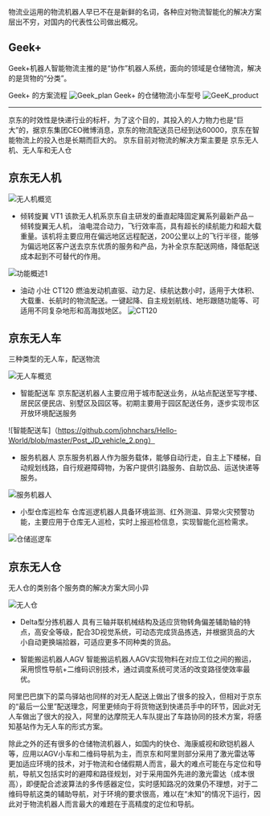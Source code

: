 物流业运用的物流机器人早已不在是新鲜的名词，各种应对物流智能化的解决方案层出不穷，对国内的代表性公司做出概况。


## Geek+

Geek+机器人智能物流主推的是“协作”机器人系统，面向的领域是仓储物流，解决的是货物的“分类”。

Geek+ 的方案流程
![Geek_plan](https://github.com/johnchars/Hello-World/blob/master/Post_Geek%2B_core.png)
Geek+ 的仓储物流小车型号
![GeeK_product](https://github.com/johnchars/Hello-World/blob/master/Post_Geek%2B.png)

---
京东的时效性是快递行业的标杆，为了这个目的，其投入的人力物力也是“巨大”的，据京东集团CEO微博消息，京东的物流配送员已经到达60000，京东在智能物流上的投入也是长期而巨大的。
京东目前对物流的解决方案主要是
京东无人机、无人车和无人仓

京东无人机
---

![无人机概览](https://github.com/johnchars/Hello-World/blob/master/JD_airport_auto.png)

- 倾转旋翼 VT1
该款无人机系京东自主研发的垂直起降固定翼系列最新产品－倾转旋翼无人机， 油电混合动力，飞行效率高，具有超长的续航能力和超大载重量。该机将主要应用在偏远地区远程配送，200公里以上的飞行半径，能够为偏远地区客户送去京东优质的服务和产品，为补全京东配送网络，降低配送成本起到不可替代的作用。

![功能概述1](https://github.com/johnchars/Hello-World/blob/master/Post_JD_airport.png)
- 油动 小壮 CT120
燃油发动机直驱、动力足、续航达数小时，适用于大体积、大载重、长航时的物流配送。一键起降、自主规划航线、地形跟随功能等、可适用不同复杂地形和高海拔地区。
![CT120](https://github.com/johnchars/Hello-World/blob/master/CT120.png)


京东无人车
---
三种类型的无人车，配送物流

![无人车概览](https://github.com/johnchars/Hello-World/blob/master/Post_JD_vehicle.png)

- 智能配送车
京东配送机器人主要应用于城市配送业务，从站点配送至写字楼、居民区便民店、别墅区及园区等。初期主要用于园区配送任务，逐步实现市区开放环境配送服务

![智能配送车]（https://github.com/johnchars/Hello-World/blob/master/Post_JD_vehicle_2.png）

- 服务机器人
京东服务机器人作为服务载体，能够自动行走，自主上下楼梯，自动规划线路，自行规避障碍物，为客户提供引路服务、自助饮品、运送快递等服务。

![服务机器人](https://github.com/johnchars/Hello-World/blob/master/Post_JD_vehicle_3.png)
- 小型仓库巡检车
仓库巡逻机器人具备环境监测、红外测温、异常火灾预警功能，主要应用于仓库无人巡检，实时上报巡检信息，实现智能化巡检需求。

![仓储巡逻车](https://github.com/johnchars/Hello-World/blob/master/Post_JD_vehicle_4.png)

京东无人仓
---
无人仓的类别各个服务商的解决方案大同小异

![无人仓](https://github.com/johnchars/Hello-World/blob/master/Post_%E4%BB%93%E5%BA%93%E6%9C%BA%E5%99%A8%E4%BA%BA.png)

- Delta型分拣机器人
具有三轴并联机械结构及适应货物转角偏差辅助轴的特点，高安全等级，配合3D视觉系统，可动态完成货品拣选，并根据货品的大小自动更换端拾器，可适应更多不同种类的货品。

- 智能搬运机器人AGV
智能搬运机器人AGV实现物料在对应工位之间的搬运，采用惯性导航+二维码识别技术，通过调度系统可灵活的改变路径使效率最优。

阿里巴巴旗下的菜鸟驿站也同样的对无人配送上做出了很多的投入，但相对于京东的“最后一公里”配送理念，阿里更倾向于将货物送到快递员手中的环节，因此对无人车做出了很大的投入，阿里的达摩院无人车队提出了车路协同的技术方案，将感知基站作为无人车的形式方案。

除此之外的还有很多的仓储物流机器人，如国内的快仓、海康威视和欧铠机器人等，应用以AGV小车和二维码导航为主，而京东和阿里则部分采用了激光雷达等更加适应环境的技术，对于物流和仓储假期人而言，最大的难点可能在与定位和导航，导航又包括实时的避障和路径规划，对于采用国外先进的激光雷达（成本很高），即便配合滤波算法的多传感器定位，实时感知路况的效果仍不理想，对于二维码导航这类的辅助导航，对于环境的要求很高，难以在“未知”的情况下运行，因此对于物流机器人而言最大的难题在于高精度的定位和导航。
